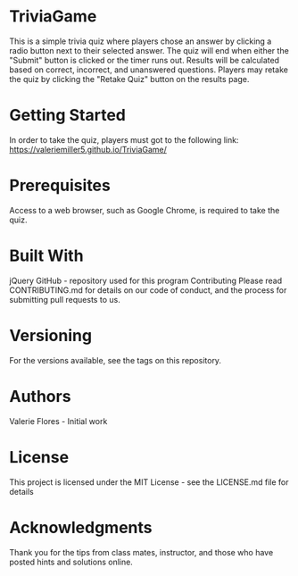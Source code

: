 # TriviaGame
This is a simple trivia quiz where players chose an answer by clicking a radio button next to their selected answer.  The quiz will end when either the "Submit" button is clicked or the timer runs out.  Results will be calculated based on correct, incorrect, and unanswered questions.  Players may retake the quiz by clicking the "Retake Quiz" button on the results page.

# Getting Started
In order to take the quiz, players must got to the following link:
https://valeriemiller5.github.io/TriviaGame/

# Prerequisites
Access to a web browser, such as Google Chrome, is required to take the quiz.

# Built With
jQuery
GitHub - repository used for this program
Contributing
Please read CONTRIBUTING.md for details on our code of conduct, and the process for submitting pull requests to us.

# Versioning
For the versions available, see the tags on this repository.

# Authors
Valerie Flores - Initial work

# License
This project is licensed under the MIT License - see the LICENSE.md file for details

# Acknowledgments
Thank you for the tips from class mates, instructor, and those who have posted hints and solutions online.